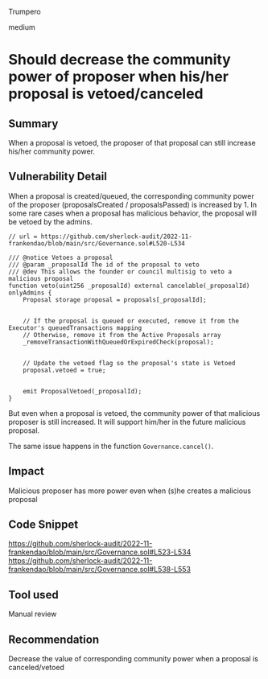 Trumpero

medium

# Should decrease the community power of proposer when his/her proposal is vetoed/canceled

## Summary
When a proposal is vetoed, the proposer of that proposal can still increase his/her community power. 

## Vulnerability Detail
When a proposal is created/queued, the corresponding community power of the proposer (proposalsCreated / proposalsPassed) is increased by 1. 
In some rare cases when a proposal has malicious behavior, the proposal will be vetoed by the admins. 
```solidity=
// url = https://github.com/sherlock-audit/2022-11-frankendao/blob/main/src/Governance.sol#L520-L534

/// @notice Vetoes a proposal 
/// @param _proposalId The id of the proposal to veto
/// @dev This allows the founder or council multisig to veto a malicious proposal
function veto(uint256 _proposalId) external cancelable(_proposalId) onlyAdmins {
    Proposal storage proposal = proposals[_proposalId];


    // If the proposal is queued or executed, remove it from the Executor's queuedTransactions mapping
    // Otherwise, remove it from the Active Proposals array
    _removeTransactionWithQueuedOrExpiredCheck(proposal);


    // Update the vetoed flag so the proposal's state is Vetoed
    proposal.vetoed = true;


    emit ProposalVetoed(_proposalId);
}
```
But even when a proposal is vetoed, the community power of that malicious proposer is still increased. It will support him/her in the future malicious proposal. 

The same issue happens in the function `Governance.cancel()`. 

## Impact
Malicious proposer has more power even when (s)he creates a malicious proposal 

## Code Snippet
https://github.com/sherlock-audit/2022-11-frankendao/blob/main/src/Governance.sol#L523-L534
https://github.com/sherlock-audit/2022-11-frankendao/blob/main/src/Governance.sol#L538-L553

## Tool used
Manual review 

## Recommendation
Decrease the value of corresponding community power when a proposal is canceled/vetoed 